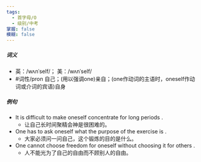 ```yaml
---
tags:
  - 首字母/O
  - 级别/中考
掌握: false
模糊: false
---
```

##### 词义
- 英：/wʌnˈself/； 美：/wʌnˈself/
- #词性/pron  自己；(用以强调one)亲自；(one作动词的主语时，oneself作动词或介词的宾语)自身
##### 例句
- It is difficult to make oneself concentrate for long periods .
	- 让自己长时间聚精会神是很困难的。
- One has to ask oneself what the purpose of the exercise is .
	- 大家必须问一问自己，这个锻炼的目的是什么。
- One cannot choose freedom for oneself without choosing it for others .
	- 人不能光为了自己的自由而不顾别人的自由。
